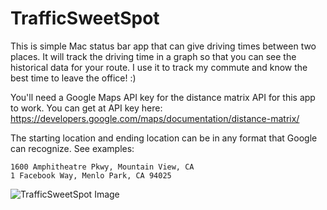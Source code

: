 # TrafficSweetSpot

This is simple Mac status bar app that can give driving times between two places. It will track the driving time in a graph so that you can see the historical data for your route. I use it to track my commute and know the best time to leave the office! :)

You'll need a Google Maps API key for the distance matrix API for this app to work. You can get at API key here: https://developers.google.com/maps/documentation/distance-matrix/

The starting location and ending location can be in any format that Google can recognize. See examples:
```
1600 Amphitheatre Pkwy, Mountain View, CA
1 Facebook Way, Menlo Park, CA 94025
```

![TrafficSweetSpot Image](http://i.imgur.com/LFjVhGj.png)
